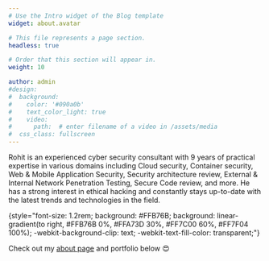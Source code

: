 ```yaml
---
# Use the Intro widget of the Blog template
widget: about.avatar

# This file represents a page section.
headless: true

# Order that this section will appear in.
weight: 10

author: admin
#design:
#  background:
#    color: '#090a0b'
#    text_color_light: true
#    video:
#      path:  # enter filename of a video in /assets/media
#  css_class: fullscreen
---
```


Rohit is an experienced cyber security consultant with 9 years of practical expertise in various domains including Cloud security, Container security, Web & Mobile Application Security, Security architecture review, External & Internal Network Penetration Testing, Secure Code review, and more. He has a strong interest in ethical hacking and constantly stays up-to-date with the latest trends and technologies in the field.

{style="font-size: 1.2rem; background: #FFB76B; background: linear-gradient(to right, #FFB76B 0%, #FFA73D 30%, #FF7C00 60%, #FF7F04 100%); -webkit-background-clip: text; -webkit-text-fill-color: transparent;"}

Check out my [about page](/about/) and portfolio below 😍

